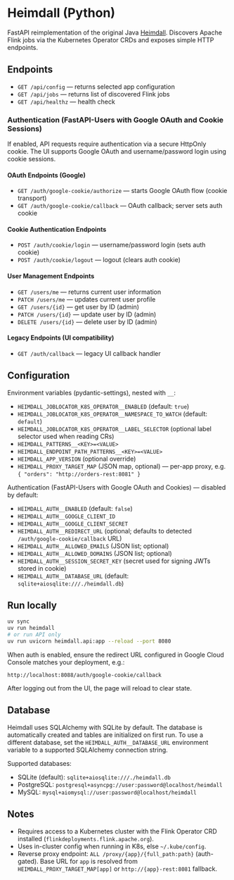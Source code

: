 # Heimdall (Python)

FastAPI reimplementation of the original Java [Heimdall](https://github.com/sap1ens/heimdall). Discovers Apache Flink jobs via the Kubernetes Operator CRDs and exposes simple HTTP endpoints.

## Endpoints

- `GET /api/config` — returns selected app configuration
- `GET /api/jobs` — returns list of discovered Flink jobs
- `GET /api/healthz` — health check

### Authentication (FastAPI-Users with Google OAuth and Cookie Sessions)

If enabled, API requests require authentication via a secure HttpOnly cookie. The UI supports Google OAuth and username/password login using cookie sessions.

#### OAuth Endpoints (Google)

- `GET /auth/google-cookie/authorize` — starts Google OAuth flow (cookie transport)
- `GET /auth/google-cookie/callback` — OAuth callback; server sets auth cookie

#### Cookie Authentication Endpoints

- `POST /auth/cookie/login` — username/password login (sets auth cookie)
- `POST /auth/cookie/logout` — logout (clears auth cookie)

#### User Management Endpoints

- `GET /users/me` — returns current user information
- `PATCH /users/me` — updates current user profile
- `GET /users/{id}` — get user by ID (admin)
- `PATCH /users/{id}` — update user by ID (admin)
- `DELETE /users/{id}` — delete user by ID (admin)

#### Legacy Endpoints (UI compatibility)

- `GET /auth/callback` — legacy UI callback handler

## Configuration

Environment variables (pydantic-settings), nested with `__`:

- `HEIMDALL_JOBLOCATOR_K8S_OPERATOR__ENABLED` (default: `true`)
- `HEIMDALL_JOBLOCATOR_K8S_OPERATOR__NAMESPACE_TO_WATCH` (default: `default`)
- `HEIMDALL_JOBLOCATOR_K8S_OPERATOR__LABEL_SELECTOR` (optional label selector used when reading CRs)
- `HEIMDALL_PATTERNS__<KEY>=<VALUE>`
- `HEIMDALL_ENDPOINT_PATH_PATTERNS__<KEY>=<VALUE>`
- `HEIMDALL_APP_VERSION` (optional override)
- `HEIMDALL_PROXY_TARGET_MAP` (JSON map, optional) — per-app proxy, e.g. `{ "orders": "http://orders-rest:8081" }`

Authentication (FastAPI-Users with Google OAuth and Cookies) — disabled by default:

- `HEIMDALL_AUTH__ENABLED` (default: `false`)
- `HEIMDALL_AUTH__GOOGLE_CLIENT_ID`
- `HEIMDALL_AUTH__GOOGLE_CLIENT_SECRET`
- `HEIMDALL_AUTH__REDIRECT_URL` (optional; defaults to detected `/auth/google-cookie/callback` URL)
- `HEIMDALL_AUTH__ALLOWED_EMAILS` (JSON list; optional)
- `HEIMDALL_AUTH__ALLOWED_DOMAINS` (JSON list; optional)
- `HEIMDALL_AUTH__SESSION_SECRET_KEY` (secret used for signing JWTs stored in cookie)
- `HEIMDALL_AUTH__DATABASE_URL` (default: `sqlite+aiosqlite:///./heimdall.db`)

## Run locally

```bash
uv sync
uv run heimdall
# or run API only
uv run uvicorn heimdall.api:app --reload --port 8080
```

When auth is enabled, ensure the redirect URL configured in Google Cloud Console matches your deployment, e.g.:

```text
http://localhost:8088/auth/google-cookie/callback
```

After logging out from the UI, the page will reload to clear state.

## Database

Heimdall uses SQLAlchemy with SQLite by default. The database is automatically created and tables are initialized on first run. To use a different database, set the `HEIMDALL_AUTH__DATABASE_URL` environment variable to a supported SQLAlchemy connection string.

Supported databases:

- SQLite (default): `sqlite+aiosqlite:///./heimdall.db`
- PostgreSQL: `postgresql+asyncpg://user:password@localhost/heimdall`
- MySQL: `mysql+aiomysql://user:password@localhost/heimdall`

## Notes

- Requires access to a Kubernetes cluster with the Flink Operator CRD installed (`flinkdeployments.flink.apache.org`).
- Uses in-cluster config when running in K8s, else `~/.kube/config`.
- Reverse proxy endpoint: `ALL /proxy/{app}/{full_path:path}` (auth-gated). Base URL for `app` is resolved from `HEIMDALL_PROXY_TARGET_MAP[app]` or `http://{app}-rest:8081` fallback.
